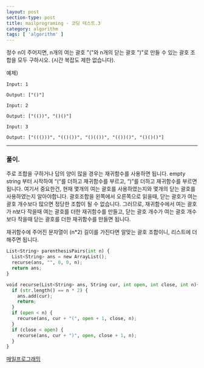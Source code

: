 ```yaml
---
layout: post
section-type: post
title: mailprograming - 코딩 테스트.3
category: algorithm
tags: [ 'algorithm' ]
---
```


정수 n이 주어지면, n개의 여는 괄호 "("와 n개의 닫는 괄호 ")"로 만들 수 있는 괄호 조합을 모두 구하시오. (시간 복잡도 제한 없습니다).



예제)
```
Input: 1

Output: ["()"]
```

```
Input: 2

Output: ["(())", "()()"]
```

```
Input: 3

Output: ["((()))", "(()())", "()(())", "(())()", "()()()"]
```

---

### 풀이.



주로 조합을 구하거나 답의 양이 많을 경우는 재귀함수를 사용하면 됩니다. empty string 부터 시작하여 “(“를 더하고 재귀함수를 부르고, “)”를 더하고 재귀함수를 부르면 됩니다. 여기서 중요한건, 현재 몇개의 여는 괄호를 사용하였는지와 몇개의 닫는 괄호를 사용하였는지 알아야합니다. 괄호조합을 왼쪽에서 오른쪽으로 읽을때, 닫는 괄호가 여는 괄호 개수보다 많으면 정당한 조합이 될 수 없습니다. 그러므로, 재귀함수에서 여는 괄호가 n보다 작을때 여는 괄호를 더한 재귀함수를 만들고, 닫는 괄호 개수가 여는 괄호 개수보다 작을때 닫는 괄호를 더한 재귀함수를 만들면 됩니다.



재귀함수에 주어진 문자열이 (n*2) 길이를 가진다면 알맞는 괄호 조합이니, 리스트에 더해주면 됩니다.


```python
List<String> parenthesisPairs(int n) {
  List<String> ans = new ArrayList();
  recurse(ans, "", 0, 0, n);
  return ans;
}

void recurse(List<String> ans, String cur, int open, int close, int n){
  if (str.length() == n * 2) {
    ans.add(cur);
    return;
  }
  if (open < n) {
    recurse(ans, cur + "(", open + 1, close, n);
  }
  if (close < open) {
    recurse(ans, cur + ")", open, close + 1, n);
  }
}
```


[매일프로그래밍](https://mailprogramming.com/)
